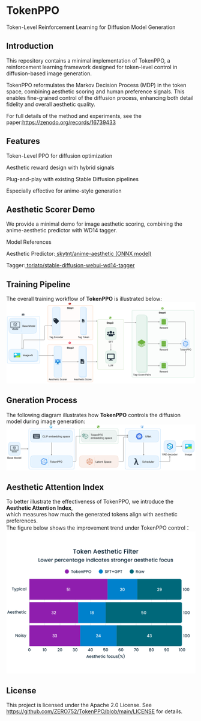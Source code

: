 # TokenPPO
Token-Level Reinforcement Learning for Diffusion Model Generation

## Introduction
This repository contains a minimal implementation of TokenPPO,
a reinforcement learning framework designed for token-level control in diffusion-based image generation.

TokenPPO reformulates the Markov Decision Process (MDP) in the token space, combining aesthetic scoring and human preference signals.
This enables fine-grained control of the diffusion process, enhancing both detail fidelity and overall aesthetic quality.

For full details of the method and experiments, see the paper:https://zenodo.org/records/16739433

## Features
Token-Level PPO for diffusion optimization

Aesthetic reward design with hybrid signals

Plug-and-play with existing Stable Diffusion pipelines

Especially effective for anime-style generation

## Aesthetic Scorer Demo
We provide a minimal demo for image aesthetic scoring, combining the anime-aesthetic predictor with WD14 tagger.

Model References

Aesthetic Predictor:[ skytnt/anime-aesthetic (ONNX model)](https://huggingface.co/skytnt/anime-aesthetic/blob/main/model.onnx)

Tagger:[ toriato/stable-diffusion-webui-wd14-tagger](https://github.com/toriato/stable-diffusion-webui-wd14-tagger)

## Training Pipeline
The overall training workflow of **TokenPPO** is illustrated below:
![Training Pipeline](examples/TokenPPO_train.png)

## Gneration Process
The following diagram illustrates how **TokenPPO** controls the diffusion model during image generation:
![Generation Process](examples/TokenPPO_generation.png)

## Aesthetic Attention Index
To better illustrate the effectiveness of TokenPPO, we introduce the **Aesthetic Attention Index**,  
which measures how much the generated tokens align with aesthetic preferences.  
The figure below shows the improvement trend under TokenPPO control：
![Aesthetic Attention Index](./examples/Token%20Aesthetic%20Filter.png)
## License
This project is licensed under the Apache 2.0 License.
See https://github.com/ZERO752/TokenPPO/blob/main/LICENSE for details.
